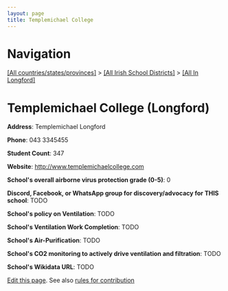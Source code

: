 ```yaml
---
layout: page
title: Templemichael College
---
```

# Navigation

[[All countries/states/provinces]](../../..) > [[All Irish School Districts]](../..) > [[All In Longford]](..)

# Templemichael College (Longford)

**Address**: Templemichael Longford

**Phone**: 043 3345455

**Student Count**: 347

**Website**: <http://www.templemichaelcollege.com>

**School's overall airborne virus protection grade (0-5)**: 0

**Discord, Facebook, or WhatsApp group for discovery/advocacy for THIS school**: TODO

**School's policy on Ventilation**: TODO

**School's Ventilation Work Completion**: TODO

**School's Air-Purification**: TODO

**School's CO2 monitoring to actively drive ventilation and filtration**: TODO

**School's Wikidata URL**: TODO


[Edit this page](https://github.com/ventilate-schools/Ireland/edit/main/./Longford/Templemichael_College.md). See also [rules for contribution](../../../contribution-rules/)